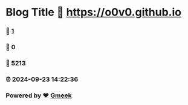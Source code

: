 # Blog Title :link: https://o0v0.github.io 
### :page_facing_up: [1](https://o0v0.github.io/tag.html) 
### :speech_balloon: 0 
### :hibiscus: 5213 
### :alarm_clock: 2024-09-23 14:22:36 
### Powered by :heart: [Gmeek](https://github.com/Meekdai/Gmeek)
